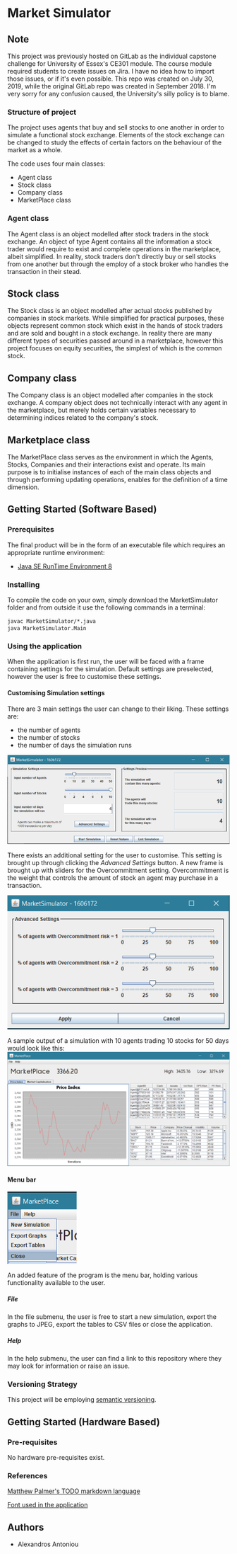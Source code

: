 # Market Simulator
## Note
This project was previously hosted on GitLab as the individual capstone challenge for University of Essex's CE301 module. The course module required students to create issues on Jira.
I have no idea how to import those issues, or if it's even possible. This repo was created on July 30, 2019, while the original GitLab repo was created in September 2018.
I'm very sorry for any confusion caused, the University's silly policy is to blame.

### Structure of project
The project uses agents that buy and sell stocks to one another in order to simulate a functional stock exchange. 
Elements of the stock exchange can be changed to study the effects of certain factors on the behaviour of the market as a whole.

The code uses four main classes:
- Agent class
- Stock class
- Company class
- MarketPlace class

### Agent class
The Agent class is an object modelled after stock traders in the stock exchange. An object of type Agent contains all the information 
a stock trader would require to exist and complete operations in the marketplace, albeit simplified. In reality, stock traders don't 
directly buy or sell stocks from one another but through the employ of a stock broker who handles the transaction in their stead.

## Stock class
The Stock class is an object modelled after actual stocks published by companies in stock markets. While simplified for practical purposes,
these objects represent common stock which exist in the hands of stock traders and are sold and bought in a stock exchange. In reality there are 
many different types of securities passed around in a marketplace, however this project focuses on equity securities, the simplest of which is 
the common stock.

## Company class
The Company class is an object modelled after companies in the stock exchange. A company object does not technically interact with any agent in the
marketplace, but merely holds certain variables necessary to determining indices related to the company's stock.

## Marketplace class
The MarketPlace class serves as the environment in which the Agents, Stocks, Companies and their interactions exist and operate.
Its main purpose is to initialise instances of each of the main class objects and through performing updating operations, 
enables for the definition of a time dimension.

## Getting Started (Software Based)

### Prerequisites
The final product will be in the form of an executable file which requires an appropriate runtime environment:
* [Java SE RunTime Environment 8](https://www.oracle.com/technetwork/java/javase/downloads/index.html) 

### Installing
To compile the code on your own, simply download the MarketSimulator folder and from outside it use the following commands in a terminal: 

```
javac MarketSimulator/*.java
java MarketSimulator.Main
```

### Using the application
When the application is first run, the user will be faced with a frame containing settings for the simulation. 
Default settings are preselected, however the user is free to customise these settings.
#### Customising Simulation settings
There are 3 main settings the user can change to their liking.
These settings are: 
- the number of agents
- the number of stocks
- the number of days the simulation runs

![Simulation Settings](images/simulationsettings.PNG)

There exists an additional setting for the user to customise. This setting is brought up through clicking the _Advanced Settings_ button. A new frame 
is brought up with sliders for the Overcommitment setting.
Overcommitment is the weight that controls the amount of stock an agent may purchase in a transaction.

![Overcommitment Setting](images/overcommitmentsettings.PNG)

A sample output of a simulation with 10 agents trading 10 stocks for 50 days would look like this:
![Sample simulation output](images/mainGUI_5.PNG)

#### Menu bar
![Menu bar](images/filemenu_zoomed.png)

An added feature of the program is the menu bar, holding various functionality available to the user.
##### File
In the file submenu, the user is free to start a new simulation, export the graphs to JPEG, export the tables to CSV files or close the application.
##### Help
In the help submenu, the user can find a link to this repository where they may look for information or raise an issue.

### Versioning Strategy
This project will be employing [semantic versioning](https://semver.org/).

## Getting Started (Hardware Based)

### Pre-requisites
No hardware pre-requisites exist.

### References
[Matthew Palmer's TODO markdown language](https://github.com/matthewpalmer/.todo)

[Font used in the application](https://fontmeme.com/fonts/sulphur-point-font/)

## Authors
* Alexandros Antoniou
